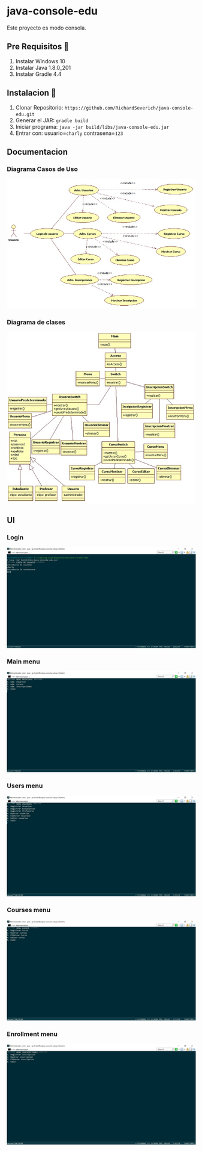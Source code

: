 # java-console-edu

Este proyecto es modo consola.

## Pre Requisitos 🚀

1. Instalar Windows 10
2. Instalar Java 1.8.0_201
3. Instalar Gradle 4.4

## Instalacion 🔧

1. Clonar Repositorio: `https://github.com/RichardSeverich/java-console-edu.git`
2. Generar el JAR: `gradle build`
3. Iniciar programa: `java -jar build/libs/java-console-edu.jar`
4. Entrar con: usuario=`charly` contrasena=`123`

## Documentacion

### Diagrama Casos de Uso

<p align="center">
  <img src="documentacion/diagrama-de-casos-de-uso.jpg">
</p>

### Diagrama de clases

<p align="center">
  <img src="documentacion/diagrama-clases.jpg">
</p>

## UI

### Login

<p align="center">
  <img src="documentacion/ui-login.jpg">
</p>

### Main menu

<p align="center">
  <img src="documentacion/main-menu.jpg">
</p>

### Users menu

<p align="center">
  <img src="documentacion/users-menu.jpg">
</p>

### Courses menu

<p align="center">
  <img src="documentacion/courses-menu.jpg">
</p>

### Enrollment menu

<p align="center">
  <img src="documentacion/enrollment-menu.jpg">
</p>
